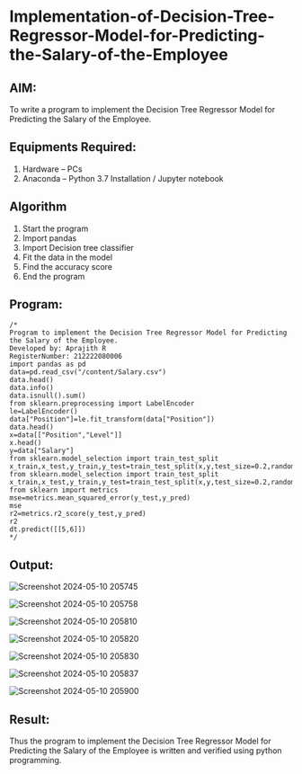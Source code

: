 # Implementation-of-Decision-Tree-Regressor-Model-for-Predicting-the-Salary-of-the-Employee

## AIM:
To write a program to implement the Decision Tree Regressor Model for Predicting the Salary of the Employee.

## Equipments Required:
1. Hardware – PCs
2. Anaconda – Python 3.7 Installation / Jupyter notebook

## Algorithm
1. Start the program
2. Import pandas
3. Import Decision tree classifier
4. Fit the data in the model
5. Find the accuracy score
6. End the program
## Program:
```
/*
Program to implement the Decision Tree Regressor Model for Predicting the Salary of the Employee.
Developed by: Aprajith R
RegisterNumber: 212222080006
import pandas as pd
data=pd.read_csv("/content/Salary.csv")
data.head()
data.info()
data.isnull().sum()
from sklearn.preprocessing import LabelEncoder
le=LabelEncoder()
data["Position"]=le.fit_transform(data["Position"])
data.head()
x=data[["Position","Level"]]
x.head()
y=data["Salary"]
from sklearn.model_selection import train_test_split
x_train,x_test,y_train,y_test=train_test_split(x,y,test_size=0.2,random_state=2)
from sklearn.model_selection import train_test_split
x_train,x_test,y_train,y_test=train_test_split(x,y,test_size=0.2,random_state=2)
from sklearn import metrics
mse=metrics.mean_squared_error(y_test,y_pred) 
mse
r2=metrics.r2_score(y_test,y_pred)
r2
dt.predict([[5,6]])
*/
```

## Output:
![Screenshot 2024-05-10 205745](https://github.com/Aprajith-R/Implementation-of-Decision-Tree-Regressor-Model-for-Predicting-the-Salary-of-the-Employee/assets/161153978/d9f83654-8e54-462b-b56c-f4461b4c15d9)

![Screenshot 2024-05-10 205758](https://github.com/Aprajith-R/Implementation-of-Decision-Tree-Regressor-Model-for-Predicting-the-Salary-of-the-Employee/assets/161153978/a8b548e5-874e-4617-a5cd-56d87d47edc1)

![Screenshot 2024-05-10 205810](https://github.com/Aprajith-R/Implementation-of-Decision-Tree-Regressor-Model-for-Predicting-the-Salary-of-the-Employee/assets/161153978/21f823d7-1b9f-4d78-9e32-f5f908ec48c8)

![Screenshot 2024-05-10 205820](https://github.com/Aprajith-R/Implementation-of-Decision-Tree-Regressor-Model-for-Predicting-the-Salary-of-the-Employee/assets/161153978/f33bac17-5c47-4ad5-b8cd-2eff86d866ff)

![Screenshot 2024-05-10 205830](https://github.com/Aprajith-R/Implementation-of-Decision-Tree-Regressor-Model-for-Predicting-the-Salary-of-the-Employee/assets/161153978/efb3889e-1790-4060-ae08-8f1ebd6dc278)

![Screenshot 2024-05-10 205837](https://github.com/Aprajith-R/Implementation-of-Decision-Tree-Regressor-Model-for-Predicting-the-Salary-of-the-Employee/assets/161153978/431308d5-85d5-4645-8c5c-6d46b29494c7)

![Screenshot 2024-05-10 205900](https://github.com/Aprajith-R/Implementation-of-Decision-Tree-Regressor-Model-for-Predicting-the-Salary-of-the-Employee/assets/161153978/7c6ea69b-9fd6-44dc-9da1-2d000306474c)



## Result:
Thus the program to implement the Decision Tree Regressor Model for Predicting the Salary of the Employee is written and verified using python programming.
